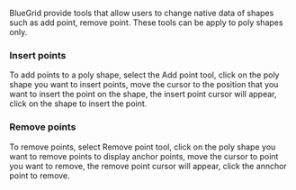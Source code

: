 BlueGrid provide tools that allow users to change native data of shapes such as add point, remove point. These tools can be apply to poly shapes only.

### Insert points
To add points to a poly shape, select the Add point tool, click on the poly shape you want to insert points, move the cursor to the position that you want to insert the point on the shape, the insert point cursor will appear, click on the shape to insert the point.
### Remove points
To remove points, select Remove point tool, click on the poly shape you want to remove points to display anchor points, move the cursor to point you want to remove, the remove point cursor will appear, click the annchor point to remove.